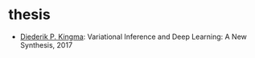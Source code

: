 # thesis

* [Diederik P. Kingma](http://dpkingma.com/): Variational Inference and Deep Learning: A New Synthesis, 2017
